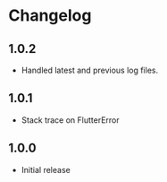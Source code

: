 # Changelog

## 1.0.2

- Handled latest and previous log files.

## 1.0.1

- Stack trace on FlutterError

## 1.0.0

- Initial release
